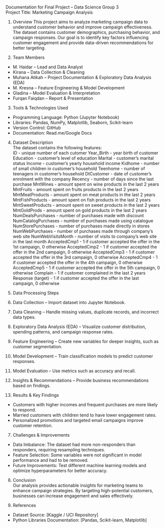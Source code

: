 Documentation for Final Project – Data Science Group 3  
Project Title: Marketing Campaign Analysis  

1. Overview
This project aims to analyze marketing campaign data to understand customer behavior and improve campaign effectiveness. The dataset contains customer demographics, purchasing behavior, and campaign responses. Our goal is to identify key factors influencing customer engagement and provide data-driven recommendations for better targeting.  

2. Team Members
- M. Haidar – Lead and Data Analyst  
- Kirana – Data Collection & Cleaning
- Muhana Atikah – Project Documentation & Exploratory Data Analysis (EDA) 
- M. Kresna – Feature Engineering & Model Development  
- Gladina – Model Evaluation & Interpretation  
- Furqan Faiqdan – Report & Presentation  

3. Tools & Technologies Used  
- Programming Language: Python (Jupyter Notebook)  
- Libraries: Pandas, NumPy, Matplotlib, Seaborn, Scikit-learn  
- Version Control: GitHub  
- Documentation: Read.me/Google Docs  

4. Dataset Description  
The dataset contains the following features:  
ID - unique number of each cutomer
Year_Birth - year birth of customer
Education - customer’s level of education
Marital - customer’s marital status
Income - customer’s yearly household income
Kidhome - number of small children in customer’s household
Teenhome - number of teenagers in customer’s household
DtCustomer - date of customer’s enrolment with the company
Recency - number of days since the last purchase
MntWines - amount spent on wine products in the last 2 years
MntFruits - amount spent on fruits products in the last 2 years
MntMeatProducts - amount spent on meat products in the last 2 years
MntFishProducts - amount spent on fish products in the last 2 years
MntSweetProducts - amount spent on sweet products in the last 2 years
MntGoldProds - amount spent on gold products in the last 2 years
NumDealsPurchases - number of purchases made with discount
NumCatalogPurchases - number of purchases made using catalogue
NumStorePurchases - number of purchases made directly in stores
NumWebPurchases - number of purchases made through company’s web site
NumWebVisitsMonth - number of visits to company’s web site in the last month
AcceptedCmp1 - 1 if customer accepted the offer in the 1st campaign, 0 otherwise
AcceptedCmp2 - 1 if customer accepted the offer in the 2nd campaign, 0 otherwise
AcceptedCmp3 - 1 if customer accepted the offer in the 3rd campaign, 0 otherwise
AcceptedCmp4 - 1 if customer accepted the offer in the 4th campaign, 0 otherwise
AcceptedCmp5 - 1 if customer accepted the offer in the 5th campaign, 0 otherwise
Complain - 1 if customer complained in the last 2 years
Response (target) - 1 if customer accepted the offer in the last campaign, 0 otherwise

5. Data Processing Steps  
1. Data Collection – Import dataset into Jupyter Notebook.  
2. Data Cleaning – Handle missing values, duplicate records, and incorrect data types.  
3. Exploratory Data Analysis (EDA) – Visualize customer distribution, spending patterns, and campaign response rates.  
4. Feature Engineering – Create new variables for deeper insights, such as customer segmentation.  
5. Model Development – Train classification models to predict customer responses.  
6. Model Evaluation – Use metrics such as accuracy and recall. 
7. Insights & Recommendations – Provide business recommendations based on findings.  

6. Results & Key Findings  
- Customers with higher incomes and frequent purchases are more likely to respond.  
- Married customers with children tend to have lower engagement rates.  
- Personalized promotions and targeted email campaigns improve customer retention.  

7. Challenges & Improvements  
- Data Imbalance: The dataset had more non-responders than responders, requiring resampling techniques.  
- Feature Selection: Some variables were not significant in model performance and had to be removed.  
- Future Improvements: Test different machine learning models and optimize hyperparameters for better accuracy.  

8. Conclusion  
Our analysis provides actionable insights for marketing teams to enhance campaign strategies. By targeting high-potential customers, businesses can increase engagement and sales effectively.  

9. References  
- Dataset Source: [Kaggle / UCI Repository]  
- Python Libraries Documentation: [Pandas, Scikit-learn, Matplotlib]
